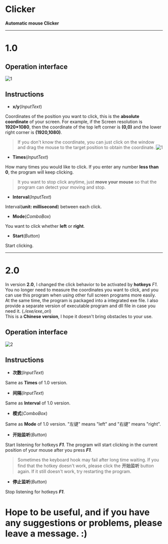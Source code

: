 # Clicker

**Automatic mouse Clicker**

----------

# 1.0
## Operation interface
![1](https://user-images.githubusercontent.com/54651776/158537437-265f7710-1258-4e02-9614-dcd1e2ce63fb.png)


## Instructions
- **x/y**(*InputText*)

Coordinates of the position you want to click, this is the **absolute coordinate** of your screen. For example, if the Screen resolution is **1920×1080**, then the coordinate of the top left corner is **(0,0)** and the lower right corner is **(1920,1080)**. 
> If you don't know the coordinate, you can just click on the window and drag the mouse to the target position to obtain the coordinate.
![1](https://user-images.githubusercontent.com/54651776/158537502-7ebe8141-be68-4218-9cc0-d2a4c5a491fe.gif)


- **Times**(*InputText*)

How many times you would like to click. If you enter any number **less than 0**, the program will keep clicking. 
> It you want to stop click anytime, just **move your mouse** so that the program can detect your moving and stop.

- **Interval**(*InputText*)

Interval(**unit: millisecond**) between each click.

- **Mode**(*ComboBox*)

You want to click whether **left** or **right**.

- **Start**(*Button*)

Start clicking.

----------

# 2.0

In version **2.0**, I changed the click behavior to be activated by **hotkeys** *F1*. You no longer need to measure the coordinates you want to click, and you can use this program when using other full screen programs more easily. </br>
At the same time, the program is packaged into a integrated exe file. I also provide a separate version of executable program and dll file in case you need it. (*./exe/exe\_ori*)</br>
This is a **Chinese version**, I hope it doesn't bring obstacles to your use.


## Operation interface
![2](https://user-images.githubusercontent.com/54651776/158537472-8790e442-410e-4fcd-a95f-a42698d79524.png)


## Instructions
- **次数**(*InputText*)

Same as **Times** of 1.0 version.

- **间隔**(*InputText*)

Same as **Interval** of 1.0 version.

- **模式**(*ComboBox*)

Same as **Mode** of 1.0 version. "左键" means "left" and "右键" means "right".

- **开始监听**(*Button*)

Start listening for hotkeys ***F1***. The program will start clicking in the current position of your mouse after you press ***F1***.

> Sometimes the keyboard hook may fail after long time waiting. If you find that the hotkey doesn't work, please click the **开始监听** button again. If it still doesn't work, try restarting the program.

- **停止监听**(*Button*)

Stop listening for hotkeys ***F1***.

# **Hope to be useful, and if you have any suggestions or problems, please leave a message. :)** #
